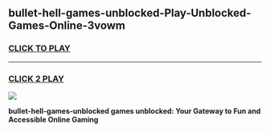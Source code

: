
## bullet-hell-games-unblocked-Play-Unblocked-Games-Online-3vowm
<h3>
<a href="https://premium76.site?title=bullet-hell-games-unblocked&ref=25A">CLICK TO PLAY</a></h3>
<hr>

<h3>
<a href="https://premium76.site?title=bullet-hell-games-unblocked&ref=25A">CLICK 2 PLAY</a>
  
</h3>

<a href="https://premium76.site?title=bullet-hell-games-unblocked&ref=25A"><img src="https://clearcache.store/games.png"></a>


**bullet-hell-games-unblocked games unblocked: Your Gateway to Fun and Accessible Online Gaming**
